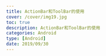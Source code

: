 ```yaml
---
title: ActionBar和ToolBar的使用
cover: /cover/img19.jpg
toc: true
description: ActionBar和ToolBar的使用
categories: Android
type: [Android]
date: 2019/09/30
---
```

